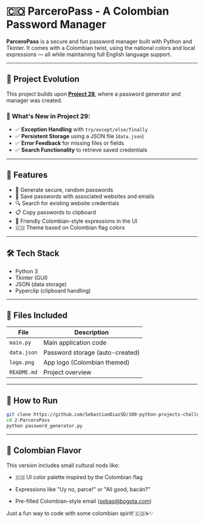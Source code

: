 # 🇨🇴 ParceroPass - A Colombian Password Manager

**ParceroPass** is a secure and fun password manager built with Python and Tkinter. It comes with a Colombian twist, using the national colors and local expressions — all while maintaining full English language support.

---

## 🔁 Project Evolution

This project builds upon [**Project 28**](../28-strong-password-generator/README.md), where a password generator and manager was created.

### 🚀 What's New in Project 29:

- ✅ **Exception Handling** with `try/except/else/finally`
- ✅ **Persistent Storage** using a JSON file (`data.json`)
- ✅ **Error Feedback** for missing files or fields
- ✅ **Search Functionality** to retrieve saved credentials

---

## 🌟 Features

- 🔐 Generate secure, random passwords
- 💾 Save passwords with associated websites and emails
- 🔍 Search for existing website credentials
- 📋 Copy passwords to clipboard
- 💬 Friendly Colombian-style expressions in the UI
- 🇨🇴 Theme based on Colombian flag colors

---

## 🛠️ Tech Stack

- Python 3
- Tkinter (GUI)
- JSON (data storage)
- Pyperclip (clipboard handling)

---

## 📁 Files Included

| File         | Description                         |
|--------------|-------------------------------------|
| `main.py`    | Main application code               |
| `data.json`  | Password storage (auto-created)     |
| `logo.png`   | App logo (Colombian themed)         |
| `README.md`  | Project overview                    |

---

## 📝 How to Run

```bash
git clone https://github.com/SebastianDiazSD/100-python-projects-challenge.git
cd 2-ParceroPass
python password_generator.py
```
---

## 🎉 Colombian Flavor

This version includes small cultural nods like:

* 🇨🇴 UI color palette inspired by the Colombian flag

* Expressions like "Uy no, parce!" or "All good, bacán?"

* Pre-filled Colombian-style email (sebas@bogota.com)

Just a fun way to code with some colombian spirit! 🇨🇴☕✨
